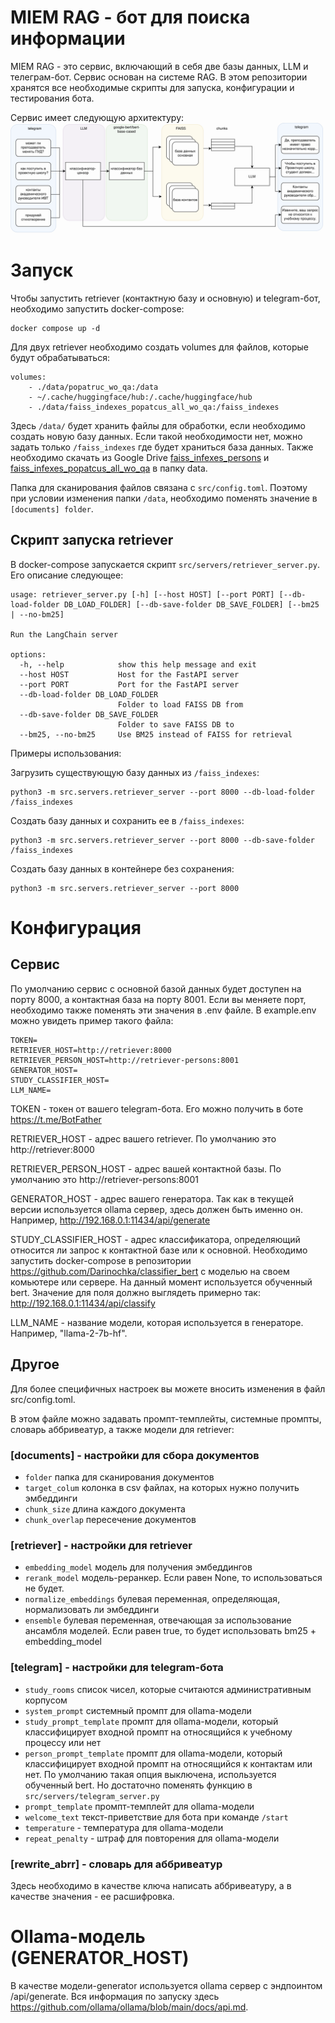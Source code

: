 # MIEM RAG - бот для поиска информации
MIEM RAG - это сервис, включающий в себя две базы данных, LLM и телеграм-бот. Сервис основан на системе RAG. В этом репозитории хранятся все необходимые скрипты для запуска, конфигурации и тестирования бота.

Сервис имеет следующую архитектуру:
![alt text](image.png)

# Запуск
Чтобы запустить retriever (контактную базу и основную) и telegram-бот, необходимо запустить docker-compose:
```
docker compose up -d
```

Для двух retriever необходимо создать volumes для файлов, которые будут обрабатываться:
```
volumes:
    - ./data/popatruc_wo_qa:/data
    - ~/.cache/huggingface/hub:/.cache/huggingface/hub
    - ./data/faiss_indexes_popatcus_all_wo_qa:/faiss_indexes
```
Здесь ```/data/``` будет хранить файлы для обработки, если необходимо создать новую базу данных. Если такой необходимости нет, можно задать только ```/faiss_indexes``` где будет храниться база данных. Также необходимо скачать из Google Drive [faiss_infexes_persons](https://drive.google.com/drive/folders/1JUFq22joU9gVPi65put4gIhTeUh3Ca5y?usp=drive_link) и [faiss_infexes_popatcus_all_wo_qa](https://drive.google.com/drive/folders/16kbf9o-BLoxUwwnkcJ_0ZrkTsTygOPJm?usp=drive_link) в папку data.

Папка для сканирования файлов связана с ```src/config.toml```. Поэтому при условии изменения папки ```/data```, необходимо поменять значение в ```[documents] folder```.

## Скрипт запуска retriever
В docker-compose запускается скрипт ```src/servers/retriever_server.py```. Его описание следующее:
```
usage: retriever_server.py [-h] [--host HOST] [--port PORT] [--db-load-folder DB_LOAD_FOLDER] [--db-save-folder DB_SAVE_FOLDER] [--bm25 | --no-bm25]

Run the LangChain server

options:
  -h, --help            show this help message and exit
  --host HOST           Host for the FastAPI server
  --port PORT           Port for the FastAPI server
  --db-load-folder DB_LOAD_FOLDER
                        Folder to load FAISS DB from
  --db-save-folder DB_SAVE_FOLDER
                        Folder to save FAISS DB to
  --bm25, --no-bm25     Use BM25 instead of FAISS for retrieval
```
Примеры использования:

Загрузить существующую базу данных из ```/faiss_indexes```:
```
python3 -m src.servers.retriever_server --port 8000 --db-load-folder /faiss_indexes
```

Создать базу данных и сохранить ее в ```/faiss_indexes```:
```
python3 -m src.servers.retriever_server --port 8000 --db-save-folder /faiss_indexes
```

Создать базу данных в контейнере без сохранения:
```
python3 -m src.servers.retriever_server --port 8000
```
# Конфигурация
## Сервис
По умолчанию сервис с основной базой данных будет доступен на порту 8000, а контактная база на порту 8001. Если вы меняете порт, необходимо также поменять эти значения в .env файле.
В example.env можно увидеть пример такого файла:
```
TOKEN=
RETRIEVER_HOST=http://retriever:8000
RETRIEVER_PERSON_HOST=http://retriever-persons:8001
GENERATOR_HOST=
STUDY_CLASSIFIER_HOST=
LLM_NAME=
```
TOKEN - токен от вашего telegram-бота. Его можно получить в боте https://t.me/BotFather

RETRIEVER_HOST - адрес вашего retriever. По умолчанию это http://retriever:8000

RETRIEVER_PERSON_HOST - адрес вашей контактной базы. По умолчанию это http://retriever-persons:8001

GENERATOR_HOST - адрес вашего генератора. Так как в текущей версии используется ollama сервер, здесь должен быть именно он. Например, http://192.168.0.1:11434/api/generate

STUDY_CLASSIFIER_HOST - адрес классификатора, определяющий относится ли запрос к контактной базе или к основной. Необходимо запустить docker-compose в репозитории https://github.com/Darinochka/classifier_bert с моделью на своем комьютере или сервере. На данный момент используется обученный bert. Значение для поля должно выглядеть примерно так: http://192.168.0.1:11434/api/classify

LLM_NAME - название модели, которая используется в генераторе. Например, "llama-2-7b-hf".

## Другое
Для более специфичных настроек вы можете вносить изменения в файл src/config.toml.

В этом файле можно задавать промпт-темплейты, системные промпты, словарь аббривеатур, а также модели для retriever:

### [documents] - настройки для сбора документов
- ```folder``` папка для сканирования документов
- ```target_colum``` колонка в csv файлах, на которых нужно получить эмбеддинги
- ```chunk_size```  длина каждого документа
- ```chunk_overlap```  пересечение документов

### [retriever] - настройки для retriever
- ```embedding_model```  модель для получения эмбеддингов
- ```rerank_model```  модель-реранкер. Если равен None, то использоваться не будет.
- ```normalize_embeddings```  булевая переменная, определяющая, нормализовать ли эмбеддинги
- ```ensemble``` булевая переменная, отвечающая за использование ансамбля моделей. Если равен true, то будет использовать bm25 + embedding_model

### [telegram] - настройки для telegram-бота
- ```study_rooms``` список чисел, которые считаются административным корпусом
- ```system_prompt``` системный промпт для ollama-модели
- ```study_prompt_template``` промпт для ollama-модели, который классифицирует входной промпт на относящийся к учебному процессу или нет
- ```person_prompt_template```  промпт для ollama-модели, который классифицирует входной промпт на относящийся к контактам или нет. По умолчанию такая опция выключена, используется обученный bert. Но достаточно поменять функцию в ```src/servers/telegram_server.py```
- ```prompt_template``` промпт-темплейт для ollama-модели
- ```welcome_text``` текст-приветствие для бота при команде ```/start```
- ```temperature``` - температура для ollama-модели
- ```repeat_penalty``` - штраф для повторения для ollama-модели

### [rewrite_abrr] - словарь для аббривеатур
Здесь необходимо в качестве ключа написать аббривеатуру, а в качестве значения - ее расшифровка.

# Ollama-модель (GENERATOR_HOST)
В качестве модели-generator используется ollama сервер с эндпоинтом /api/generate. Вся информация по запуску здесь https://github.com/ollama/ollama/blob/main/docs/api.md.
